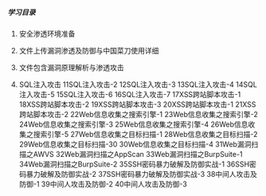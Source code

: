 ##### 学习目录
1. 安全渗透环境准备

2. 文件上传漏洞渗透及防御与中国菜刀使用详细

3. 文件包含漏洞原理解析与渗透攻击


4. SQL注入攻击
11SQL注入攻击-2
12SQL注入攻击-3
13SQL注入攻击-4
14SQL注入攻击-5
15SQL注入攻击-6
16SQL注入攻击-7
17XSS跨站脚本攻击-1
18XSS跨站脚本攻击-2
19XSS跨站脚本攻击-3
20XSS跨站脚本攻击-1
21XSS跨站脚本攻击-2
22Web信息收集之搜索引擎-1
23Web信息收集之搜索引擎-2
24Web信息收集之搜索引擎-3
25Web信息收集之搜索引擎-4
26Web信息收集之搜索引擎-5
27Web信息收集之目标扫描-1
28Web信息收集之目标扫描-2
29Web信息收集之目标扫描-30
30Web信息收集之目标扫描-4
31Web漏洞扫描之AWVS
32Web漏洞扫描之AppScan
33Web漏洞扫描之BurpSuite-1
34Web漏洞扫描之BurpSuite-2
35SSH密码暴力破解及防御实战-1
36SSH密码暴力破解及防御实战-2
37SSH密码暴力破解及防御实战-3
38中间人攻击及防御-1
39中间人攻击及防御-2
40中间人攻击及防御-3
